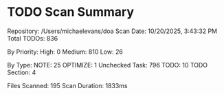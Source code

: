 TODO Scan Summary
=================
Repository: /Users/michaelevans/doa
Scan Date: 10/20/2025, 3:43:32 PM
Total TODOs: 836

By Priority:
  High: 0
  Medium: 810
  Low: 26

By Type:
  NOTE: 25
  OPTIMIZE: 1
  Unchecked Task: 796
  TODO: 10
  TODO Section: 4

Files Scanned: 195
Scan Duration: 1833ms